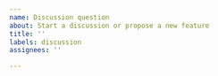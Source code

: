 ```yaml
---
name: Discussion question
about: Start a discussion or propose a new feature
title: ''
labels: discussion
assignees: ''

---
```



